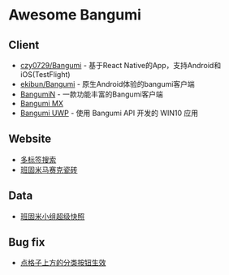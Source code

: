 # Awesome Bangumi

<!--## TOC

1. [Client](#client)
2. [Website](#website)
3. [Data](#data)
4. [Bug fix](#bug-fix)
-->

## Client

- [czy0729/Bangumi](https://github.com/czy0729/Bangumi) - 基于React Native的App，支持Android和iOS(TestFlight)
- [ekibun/Bangumi](https://github.com/ekibun/Bangumi) - 原生Android体验的bangumi客户端
- [BangumiN](https://bangumin.app/) - 一款功能丰富的Bangumi客户端
- [Bangumi MX](http://bgmx.mysxl.cn/)
- [Bangumi UWP](https://bgm.tv/group/topic/349898) - 使用 Bangumi API 开发的 WIN10 应用

## Website

- [多标签搜索](https://windrises.net/bgmtools/multitag/)
- [班固米马赛克瓷砖](https://bgm.tv/group/topic/344198)

## Data

- [班固米小组超级快照](https://bgm.tv/group/topic/355832)

## Bug fix

- [点格子上方的分类按钮生效](https://greasyfork.org/zh-CN/scripts/392858-bangumi-%E7%82%B9%E6%A0%BC%E5%AD%90%E4%B8%8A%E6%96%B9%E7%9A%84%E5%88%86%E7%B1%BB%E6%8C%89%E9%92%AE%E7%94%9F%E6%95%88)
